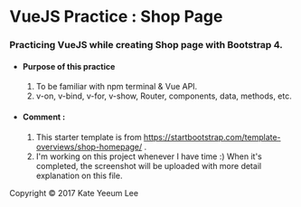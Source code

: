 # VueJS Practice : Shop Page 
### Practicing VueJS while creating Shop page with Bootstrap 4.

* #### Purpose of this practice
     1. To be familiar with npm terminal & Vue API. 
     2. v-on, v-bind, v-for, v-show, Router, components, data, methods, etc.
     

* #### Comment : 
    1. This starter template is from https://startbootstrap.com/template-overviews/shop-homepage/ . 
    2. I'm working on this project whenever I have time :) When it's completed, the screenshot will be uploaded with more detail explanation on this file.



Copyright © 2017 Kate Yeeum Lee
